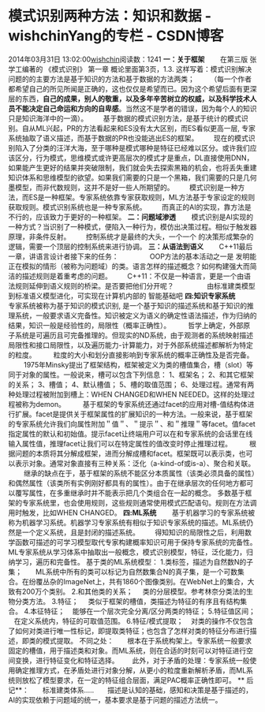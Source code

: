 # 模式识别两种方法：知识和数据 - wishchinYang的专栏 - CSDN博客
2014年03月31日 13:02:00[wishchin](https://me.csdn.net/wishchin)阅读数：1241
**一：关于框架**
       在第三版 张学工编著的 《模式识别》 第一章 概论里面第3页，1.3. 这样写着：模式识别解决问题的的主要方法是基于知识的方法和基于数据的方法两类；
       （每一个作者都希望自己的所见所闻是正确的，这也仅仅是希望而已。因为这个希望后面有更深层的东西，**自己的成果，别人的敬重，以及多年辛苦树立的权威，以及科学技术人员不能决定自己命运和方向的自卑感**。当然这不是学者的错误，因为每个人的知识只是知识海洋中的一滴）。
       基于数据的模式识别方法，是基于统计的模式识别。自从ML兴起，PR的方法看起来和ES没有太大区别，而ES看似更高一层, 专家系统抽取了语义描述，而基于数据的PR也没能逃出ES的框架。
       现在的模式识别陷入了分类的汪洋大海，至于哪种是模式哪种是特征已经难以区分。或许我们应该区分，行为模式，思维模式或许更高层次的模式才是重点，DL直接使用DNN，如果能产生更好的结果并突破限制，我们就会失去探索黑箱的机会，也将丢失重建知识体系和思维模型的欲望。如果我们需要的只是一个黑箱，我们需要的只是几何墨模型，而非代数规则，这并不是好一些人所期望的。
       模式识别是一种方法，而ES是一种框架。专家系统依靠专家获取规则，ML方法基于专家设定的规则获取规则。模式识别系统也是一种专家系统。
       而真正的AI的实现，靠方法是不行的，应该致力于更好的一种框架。
**二：问题域渗透**
       模式识别是AI实现的一种方式？当识别了一种模式，便陷入一种行为，模仿出决策过程。相似于触发器原理，非条件反射。
       控制系统才是最终的大头，一个一个 的决策形成繁杂的逻辑，需要一个顶层的控制系统来进行协调。
**三：从语法到语义**
       C++11最后一章，讲语言设计者接下来的任务：
               OOP方法的基本活动之一是 发明能正在模拟的情形（被称为问题域）的类。语言怎样的描述概念？如何构建强大而简洁的描述规则是着重考虑的问题。
       C++11：不仅是一种语言，更是一个由语法规则延伸到语义规则的桥梁。是否要把他们分开呢？
                由标准建类模型到标准语义模型进化，可实现在计算机内部的 智能基础吧
**四:知识专家系统**
       专家系统被称为基于知识的模式识别, 是一个基于知识的描述系统和基于知识的推理系统，一般要求语义完备性。知识被定义为语义的确定性语法描述，作为归纳的结果，知识一般是经验性的，局限性（概率正确性）。
        哲学上确定，外部原子系统是可遍历且可完备推理的。但现实的ND系统，由于观测者的系统映射描述局限性和接口局限性，以及遍历能力-计算能力，对于外部系统描述都解析为特定的粒度。
        粒度的大小和划分直接影响到专家系统的概率正确性及是否完备。
        1975年Minsky提出了框架结构，框架被定义为类的槽值集合，槽（slot）等同于对象的属性。一般说来，槽可以包含下列信息：
1、框架名；
2、和其它框架的关系；
3、槽值；
4、默认槽值；
5、槽的取值范围；
6、处理过程。通常有两种处理过程被附加到槽上：WHEN CHANGED和WHEN NEEDED。这样的处理过程被称为demon。
        基于框架的专家系统还通过facet的应用对槽-值结构体进行扩展。facet是提供关于框架属性的扩展知识的一种方法。一般来说，基于框架的专家系统允许我们向属性附加＂值＂、＂提示＂、和＂推理＂等facet。值facet指定属性的默认和初始值。提示facet让终端用户可以在和专家系统的会话里在线输入属性值，推理facet让我们可以在特定属性的值改变时停止推理过程。
        根据问题的本质将其分解成框架，进而分解成槽和facet。框架既可以表示类，也可以表示对象。通常对象直接有三种关系：泛化（a-kind-of或is-a）、聚合和关联。
        继承的缺点在于，基于框架的系统不能区分本质属性（该类必须具备的属性）和偶然属性（该类所有实例刚好都具有的属性）。由于在继承层次的任何地方都可以覆写属性，在多重继承时并不能表示把几个类组合在一起的概念。
多数基于框架的专家系统里，也会使用规则，这些规则通常使用模式匹配语句。规则在方法调用时触发，比如WHEN CHANGED。
**四:ML系统**
       基于机器学习的专家系统被称为机器学习系统。机器学习专家系统有相似于知识专家系统的描述。ML系统仍然是一个定义系统，且是封闭的描述系统。
       得知知识的局限性之后，利用数学函数可描述的可学习模型取代专家构建概率知识可用于保持专家系统的完备性。ML专家系统从学习体系中抽取出一般概念，模式识别模型，特征，泛化能力，归纳学习，遍历和完备性。
基于类的ML系统模型：
1.类标签，描述为自然数N的子集；
      ML系统中所有的类可以标记为自然数集合N的真子集，是一个可数集合。在纷覆丛杂的ImageNet上，共有1860个图像类别。在WebNet上的集合，大致有200万个类别。
2.和其他类的关系；
    类的分层模型。参考林奈分类法的生物分类方法。
3.特征；
    类似于框架的槽值，类描述为特征的有序且有结构集合。
4.本征特征；
   能够在一个层次完全分离/区分两类的特征；
5.特征值区间；
   在定义系统内，特征的可取值范围。
6.特征/模式提取；
   对类的操作不仅包含了如何对类进行唯一性标记，即提取类特征；也包含了怎样对类的特征分布进行描述，即类的模式提取。
不同之处：
      根本在于系统构架上。专家系统一般要求固定的槽值，用于描述类和对象。而ML系统，则在合适的时刻可以对特征进行空间变换，进行特征变化和特征选择。
      此外，对于矛盾的处理：专家系统一般使用确定推理方式，在矛盾处进行对象分解，从更小的粒度重新解析矛盾，而ML系统则放松了模型要求，在一定的特征组合层面，满足PAC概率正确性即可。
** 后记**：
      标准建类体系.....
      描述是认知的基础，感知和决策是基于描述的，AI的实现依赖于问题域的统一，基本要求是基于问题的描述方法统一。
